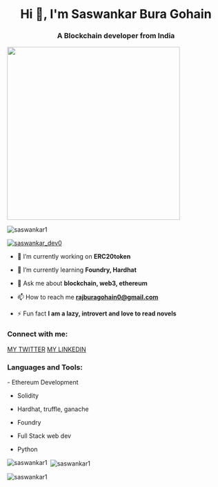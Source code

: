 <h1 align="center">Hi 👋, I'm Saswankar Bura Gohain</h1>
<h3 align="center">A Blockchain developer from India</h3>
<img width="400" src="https://www.technoloader.com/blog/wp-content/uploads/2020/07/Hire-a-Blockchain-Developer.gif" alt="">

<p align="left"> <img src="https://komarev.com/ghpvc/?username=saswankar1&label=Profile%20views&color=0e75b6&style=flat" alt="saswankar1" /> </p>

<p align="left"> <a href="https://twitter.com/saswankar_dev0" target="blank"><img src="https://img.shields.io/twitter/follow/saswankar_dev0?logo=twitter&style=for-the-badge" alt="saswankar_dev0" /></a> </p>

- 🔭 I’m currently working on **ERC20token**

- 🌱 I’m currently learning **Foundry, Hardhat**

- 💬 Ask me about **blockchain, web3, ethereum**

- 📫 How to reach me **rajburagohain0@gmail.com**

- ⚡ Fun fact **I am a lazy, introvert and love to read novels**

<h3 align="left">Connect with me:</h3>
<p align="left">
<a href="https://twitter.com/saswankar_dev0" target="blank">MY TWITTER</a>
<span></span>
<a href="https://linkedin.com/in/saswankarburagohain" target="blank">MY LINKEDIN</a>
</p>

<h3 align="left">Languages and Tools:</h3>
- Ethereum Development

- Solidity

- Hardhat, truffle, ganache
  
- Foundry
  
- Full Stack web dev
  
- Python

<p><img align="left" src="https://github-readme-stats.vercel.app/api/top-langs?username=saswankar1&show_icons=true&locale=en&layout=compact" alt="saswankar1" /></p>

<p>&nbsp;<img align="center" src="https://github-readme-stats.vercel.app/api?username=saswankar1&show_icons=true&locale=en" alt="saswankar1" /></p>

<p><img align="center" src="https://github-readme-streak-stats.herokuapp.com/?user=saswankar1&" alt="saswankar1" /></p>
